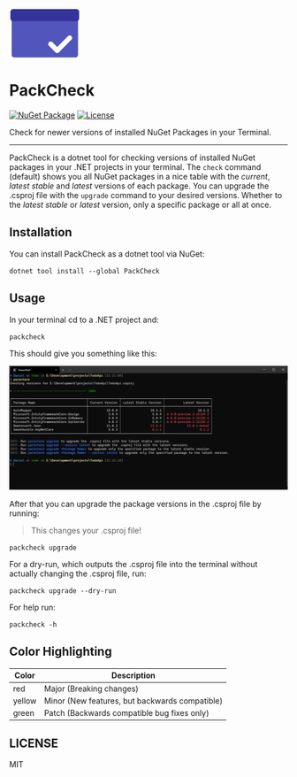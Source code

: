 ![PackCheck-Logo](https://github.com/eisnstein/PackCheck/blob/main/PackCheck/Assets/icon.png)

# PackCheck

[![NuGet Package](https://img.shields.io/nuget/vpre/PackCheck)](https://nuget.org/packages/PackCheck)
[![License](https://img.shields.io/github/license/eisnstein/PackCheck)](https://github.com/eisnstein/PackCheck/blob/main/LICENSE)

Check for newer versions of installed NuGet Packages in your Terminal.

---

PackCheck is a dotnet tool for checking versions of installed NuGet packages in your .NET projects in your terminal.
The `check` command (default) shows you all NuGet packages in a nice table with the *current*, *latest stable* and *latest* versions of each package.
You can upgrade the .csproj file with the `upgrade` command to your desired versions. Whether to the *latest stable* or *latest* version, only a specific
package or all at once.      


## Installation

You can install PackCheck as a dotnet tool via NuGet:
 ```
 dotnet tool install --global PackCheck
 ```

## Usage

In your terminal cd to a .NET project and:

```
packcheck
```

This should give you something like this:

![PackCheck check example](https://github.com/eisnstein/PackCheck/blob/main/PackCheck/Assets/packcheck-check.png)

After that you can upgrade the package versions in the .csproj file by running:
> This changes your .csproj file!

```
packcheck upgrade
```

For a dry-run, which outputs the .csproj file into the terminal without actually changing the .csproj file, run:

```
packcheck upgrade --dry-run
```

For help run:

```
packcheck -h
```

## Color Highlighting

| Color | Description |
| ----- | ------------ |
| red | Major (Breaking changes) |
| yellow | Minor (New features, but backwards compatible) |
| green | Patch (Backwards compatible bug fixes only) |

## LICENSE

MIT